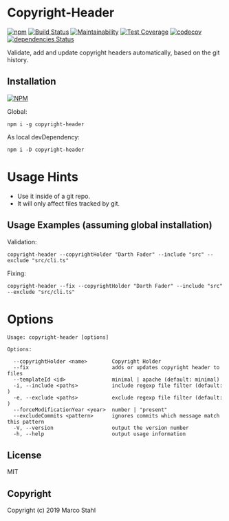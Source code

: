 # Copyright-Header 


[![npm](https://img.shields.io/npm/v/copyright-header.svg)](https://www.npmjs.com/package/copyright-header)
[![Build Status](https://travis-ci.org/shybyte/copyright-header.svg?branch=master)](https://travis-ci.org/shybyte/copyright-header)
[![Maintainability](https://api.codeclimate.com/v1/badges/86720e1fb8a232106f13/maintainability)](https://codeclimate.com/github/shybyte/copyright-header/maintainability)
[![Test Coverage](https://api.codeclimate.com/v1/badges/86720e1fb8a232106f13/test_coverage)](https://codeclimate.com/github/shybyte/copyright-header/test_coverage)
[![codecov](https://codecov.io/gh/shybyte/copyright-header/branch/master/graph/badge.svg)](https://codecov.io/gh/shybyte/copyright-header)
[![dependencies Status](https://david-dm.org/shybyte/copyright-header/status.svg)](https://david-dm.org/shybyte/copyright-header)


Validate, add and update copyright headers automatically, based on the git history.


## Installation

[![NPM](https://nodei.co/npm/copyright-header.png)](https://www.npmjs.com/package/copyright-header)

Global:
   
    npm i -g copyright-header
    
As local devDependency:
   
    npm i -D copyright-header
    
# Usage Hints

* Use it inside of a git repo.
* It will only affect files tracked by git.
   
## Usage Examples (assuming global installation)

Validation:

    copyright-header --copyrightHolder "Darth Fader" --include "src" --exclude "src/cli.ts"

Fixing:

    copyright-header --fix --copyrightHolder "Darth Fader" --include "src" --exclude "src/cli.ts"


# Options

    Usage: copyright-header [options]
  
    Options:
  
      --copyrightHolder <name>        Copyright Holder
      --fix                           adds or updates copyright header to files
      --templateId <id>               minimal | apache (default: minimal)
      -i, --include <paths>           include regexp file filter (default: )
      -e, --exclude <paths>           exclude regexp file filter (default: )
      --forceModificationYear <year>  number | "present"
      --excludeCommits <pattern>      ignores commits which message match this pattern
      -V, --version                   output the version number
      -h, --help                      output usage information



## License

MIT

## Copyright

Copyright (c) 2019 Marco Stahl
